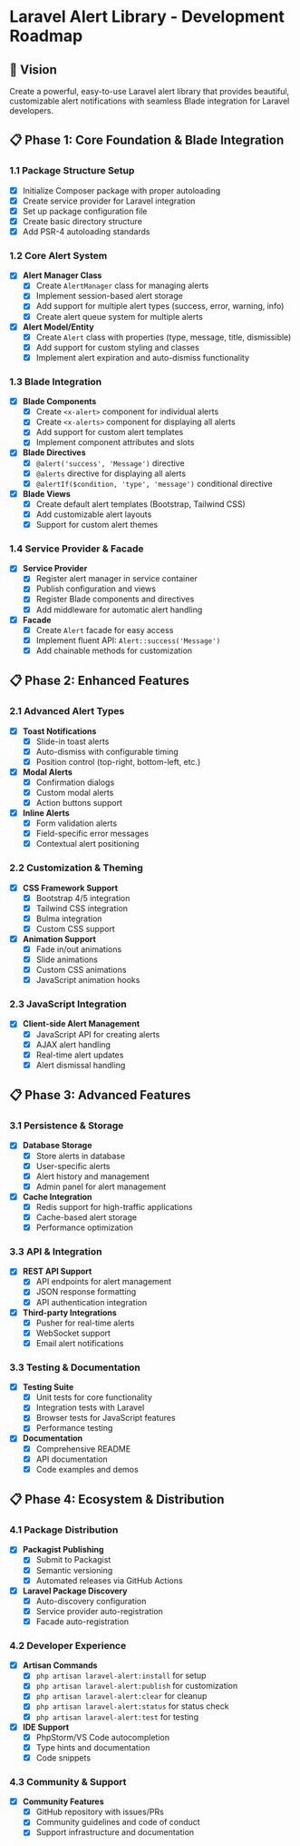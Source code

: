 # Laravel Alert Library - Development Roadmap

## 🎯 Vision
Create a powerful, easy-to-use Laravel alert library that provides beautiful, customizable alert notifications with seamless Blade integration for Laravel developers.

## 📋 Phase 1: Core Foundation & Blade Integration

### 1.1 Package Structure Setup
- [x] Initialize Composer package with proper autoloading
- [x] Create service provider for Laravel integration
- [x] Set up package configuration file
- [x] Create basic directory structure
- [x] Add PSR-4 autoloading standards

### 1.2 Core Alert System
- [x] **Alert Manager Class**
  - [x] Create `AlertManager` class for managing alerts
  - [x] Implement session-based alert storage
  - [x] Add support for multiple alert types (success, error, warning, info)
  - [x] Create alert queue system for multiple alerts

- [x] **Alert Model/Entity**
  - [x] Create `Alert` class with properties (type, message, title, dismissible)
  - [x] Add support for custom styling and classes
  - [x] Implement alert expiration and auto-dismiss functionality

### 1.3 Blade Integration
- [x] **Blade Components**
  - [x] Create `<x-alert>` component for individual alerts
  - [x] Create `<x-alerts>` component for displaying all alerts
  - [x] Add support for custom alert templates
  - [x] Implement component attributes and slots

- [x] **Blade Directives**
  - [x] `@alert('success', 'Message')` directive
  - [x] `@alerts` directive for displaying all alerts
  - [x] `@alertIf($condition, 'type', 'message')` conditional directive

- [x] **Blade Views**
  - [x] Create default alert templates (Bootstrap, Tailwind CSS)
  - [x] Add customizable alert layouts
  - [x] Support for custom alert themes

### 1.4 Service Provider & Facade
- [x] **Service Provider**
  - [x] Register alert manager in service container
  - [x] Publish configuration and views
  - [x] Register Blade components and directives
  - [x] Add middleware for automatic alert handling

- [x] **Facade**
  - [x] Create `Alert` facade for easy access
  - [x] Implement fluent API: `Alert::success('Message')`
  - [x] Add chainable methods for customization

## 📋 Phase 2: Enhanced Features

### 2.1 Advanced Alert Types
- [x] **Toast Notifications**
  - [x] Slide-in toast alerts
  - [x] Auto-dismiss with configurable timing
  - [x] Position control (top-right, bottom-left, etc.)

- [x] **Modal Alerts**
  - [x] Confirmation dialogs
  - [x] Custom modal alerts
  - [x] Action buttons support

- [x] **Inline Alerts**
  - [x] Form validation alerts
  - [x] Field-specific error messages
  - [x] Contextual alert positioning

### 2.2 Customization & Theming
- [x] **CSS Framework Support**
  - [x] Bootstrap 4/5 integration
  - [x] Tailwind CSS integration
  - [x] Bulma integration
  - [x] Custom CSS support

- [x] **Animation Support**
  - [x] Fade in/out animations
  - [x] Slide animations
  - [x] Custom CSS animations
  - [x] JavaScript animation hooks

### 2.3 JavaScript Integration
- [x] **Client-side Alert Management**
  - [x] JavaScript API for creating alerts
  - [x] AJAX alert handling
  - [x] Real-time alert updates
  - [x] Alert dismissal handling

## 📋 Phase 3: Advanced Features

### 3.1 Persistence & Storage
- [x] **Database Storage**
  - [x] Store alerts in database
  - [x] User-specific alerts
  - [x] Alert history and management
  - [x] Admin panel for alert management

- [x] **Cache Integration**
  - [x] Redis support for high-traffic applications
  - [x] Cache-based alert storage
  - [x] Performance optimization

### 3.3 API & Integration
- [x] **REST API Support**
  - [x] API endpoints for alert management
  - [x] JSON response formatting
  - [x] API authentication integration

- [x] **Third-party Integrations**
  - [x] Pusher for real-time alerts
  - [x] WebSocket support
  - [x] Email alert notifications

### 3.3 Testing & Documentation
- [x] **Testing Suite**
  - [x] Unit tests for core functionality
  - [x] Integration tests with Laravel
  - [x] Browser tests for JavaScript features
  - [x] Performance testing

- [x] **Documentation**
  - [x] Comprehensive README
  - [x] API documentation
  - [x] Code examples and demos

## 📋 Phase 4: Ecosystem & Distribution

### 4.1 Package Distribution
- [x] **Packagist Publishing**
  - [x] Submit to Packagist
  - [x] Semantic versioning
  - [x] Automated releases via GitHub Actions

- [x] **Laravel Package Discovery**
  - [x] Auto-discovery configuration
  - [x] Service provider auto-registration
  - [x] Facade auto-registration

### 4.2 Developer Experience
- [x] **Artisan Commands**
  - [x] `php artisan laravel-alert:install` for setup
  - [x] `php artisan laravel-alert:publish` for customization
  - [x] `php artisan laravel-alert:clear` for cleanup
  - [x] `php artisan laravel-alert:status` for status check
  - [x] `php artisan laravel-alert:test` for testing

- [x] **IDE Support**
  - [x] PhpStorm/VS Code autocompletion
  - [x] Type hints and documentation
  - [x] Code snippets

### 4.3 Community & Support
- [x] **Community Features**
  - [x] GitHub repository with issues/PRs
  - [x] Community guidelines and code of conduct
  - [x] Support infrastructure and documentation